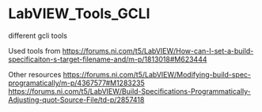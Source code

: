 # LabVIEW_Tools_GCLI

different gcli tools


Used tools from
https://forums.ni.com/t5/LabVIEW/How-can-I-set-a-build-specificaiton-s-target-filename-and/m-p/1813018#M623444


Other resources
https://forums.ni.com/t5/LabVIEW/Modifying-build-spec-programatically/m-p/4367577#M1283235
https://forums.ni.com/t5/LabVIEW/Build-Specifications-Programmatically-Adjusting-quot-Source-File/td-p/2857418